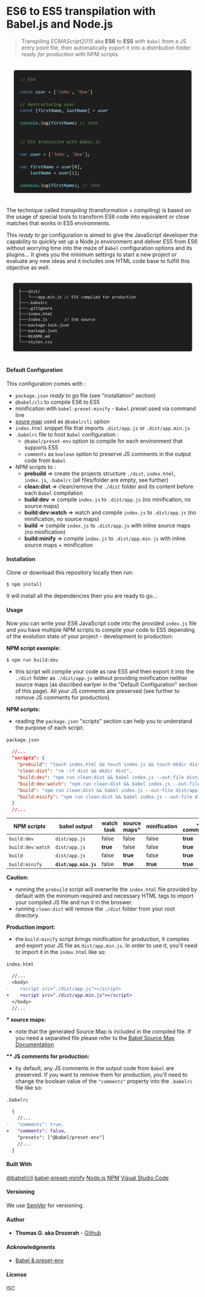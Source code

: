 # ES6 to ES5 transpilation with Babel.js and Node.js
> Transpiling _ECMAScript2015_ aka __ES6__ to __ES5__ with `Babel` from a JS entry point file, then automatically export it into a distribution folder _ready for production_ with NPM scripts

![img](https://raw.githubusercontent.com/Drozerah/MyGitHubStorage/master/img/babel-transpilation/readme-header.png)


The technique called _transpiling_ (transformation + compiling) is based on the usage of special tools to transform ES6 code into equivalent or close matches that works in ES5 environments.

This _ready to go_ configuration is aimed to give the JavaScript developer the capability to quickly set up a Node.js environment and deliver ES5 from ES6 without worrying time into the maze of `Babel` configuration options and its plugins... It gives you the minimum settings to start a new project or evaluate any new ideas and it includes one HTML code base to fulfill this objective as well.

![img](https://raw.githubusercontent.com/Drozerah/MyGitHubStorage/master/img/babel-transpilation/readme-tree-structure.png)


#### Default Configuration

This configuration comes with :

- `package.json` _ready to go_ file (see "installation" section)
- `@babel/cli` to compile ES6 to ES5
- minification with `babel-preset-minify` - `Babel` preset used via command line
- [soure map](https://babeljs.io/docs/en/options#source-map-options) used as `@babel/cli` option
- `index.html` snippet file that imports `.dist/app.js` or `.dist/app.min.js`
- `.babelrc` file to host `Babel` configuration :
  - `@babel/preset-env` option to compile for each environment that supports ES5
  - `comments` as `boolean` option to preserve JS comments in the output code from `Babel`
- NPM scripts to :
  - __prebuild__         => create the projects structure `./dist`, `index.html`, `index.js`, `.babelrc` (all files/folder are empty, see further)
  - __clean:dist__       => clean/remove the `./dist` folder and its content before each `Babel` compilation
  - __build:dev__        => compile `index.js` to `.dist/app.js` (no minification, no source maps)
  - __build:dev:watch__  => watch and compile `index.js` to `.dist/app.js` (no minification, no source maps)
  - __build__            => compile `index.js` to `.dist/app.js` with inline source maps (no minification)
  - __build:minify__     => compile `index.js` to `.dist/app.min.js` with inline source maps + minification

#### Installation

Clone or download this repository locally then run:

```shell
$ npm install
```
It will install all the dependencies then you are ready to go...

#### Usage

Now you can write your ES6 JavaScript code into the provided `index.js` file and you have multiple NPM scripts to compile your code to ES5 depending of the evolution state of your project - development to production:

__NPM script exemple:__
```shell
$ npm run build:dev
```

- this script will compile your code as raw ES5 and then export it into the `./dist` folder as `./dist/app.js` without providing minification neither source maps (as discribed earlyer in the "Default Configuration" section of this page). All your JS comments are preserved (see further to remove JS comments for production).

__NPM scripts:__ 

- reading the `package.json` "scripts" section can help you to understand the purpose of each script:

`package.json`
```json
  //...
  "scripts": {
    "prebuild": "touch index.html && touch index.js && touch mkdir dist",
    "clean:dist": "rm -rf dist && mkdir dist",
    "build:dev": "npm run clean:dist && babel index.js --out-file dist/app.js",
    "build:dev:watch": "npm run clean:dist && babel index.js --out-file dist/app.js --watch",
    "build": "npm run clean:dist && babel index.js --out-file dist/app.js --source-maps inline",
    "build:minify": "npm run clean:dist && babel index.js --out-file dist/app.min.js --source-maps inline --presets minify"
  }
  //...
```

NPM scripts | babel output | watch task | source maps* | minification | JS comments** |
------------ | ------------- | ------------- | ------------- | ------------- | ------------- |
`build:dev` | `dist/app.js`| false | false | false | __true__ |
`build:dev:watch` | `dist/app.js`| __true__ | false | false | __true__ |
`build `| `dist/app.js`| false | __true__ | false | __true__ |
`build:minify` | __`dist/app.min.js`__| false | __true__ | __true__ | __true__ |


__Caution:__ 
  - running the `prebuild` script will overwrite the `index.html` file provided by default with the minimum required and necessary HTML tags to import your compiled JS file and run it in the broswer.
  - running `clean:dist` will remove the `./dist` folder from your root directory.

__Production import:__
  - the `build:minify` script brings minification for production, it compiles and export your JS file as `dist/app.min.js`. In order to use it, you'll need to import it in the `index.html` like so:

`index.html`
```diff
  //...
  <body>
-    <script src="./dist/app.js"></script>
+    <script src="./dist/app.min.js"></script>
  </body>
  //...
```
__* source maps:__
  - note that the generated Source Map is included in the compiled file. If you need a separated file please refer to the [Babel Source Map Documentation](https://babeljs.io/docs/en/options#source-map-options)

__** JS comments for production:__
  - by default, any JS comments in the output code from `Babel` are preserved. If you want to remove them for production, you'll need to change the boolean value of the ``"comments"`` property into the `.babelrc` file like so:

`.babelrc`
```diff
  {
    //...
-   "comments": true,
+   "comments": false,
    "presets": ["@babel/preset-env"]
    //...
  }
```

#### Built With

[@babel/cli](https://babeljs.io/docs/en/babel-cli)
[babel-preset-minify](https://github.com/babel/minify/tree/master/packages/babel-preset-minify)
[Node.js](https://nodejs.org/en/)
[NPM](https://www.npmjs.com/)
[Visual Studio Code](https://code.visualstudio.com/)

#### Versioning

We use [SemVer](http://semver.org/) for versioning.

#### Author

* **Thomas G. aka Drozerah** - [Github](https://github.com/Drozerah)

#### Acknowledgments

- [Babel & preset-env](https://codeburst.io/babel-preset-env-cbc0bbf06b8f)

#### License

ISC
